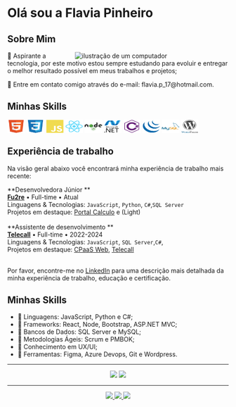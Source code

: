 <h1>Olá sou a Flavia Pinheiro</h1>
<h2> Sobre Mim </h2>
<img src="https://raw.githubusercontent.com/MicaelliMedeiros/micaellimedeiros/master/image/computer-illustration.png" alt="ilustração de um computador" min-width="350px" max-width="350px" width="350px" align="right">

<p align="left">
  🌱 Aspirante a tecnologia, por este motivo estou sempre estudando para evoluir e entregar o melhor resultado possível em meus trabalhos e projetos;
</p>

<p align="left">
  🌱 Entre em contato comigo através do e-mail: flavia.p_17@hotmail.com.
</p>

<h2>Minhas Skills</h2>
 <p align = "left" </p>
   <img align="center" alt="Flavia-HTML" height="30" width="40" src="https://raw.githubusercontent.com/devicons/devicon/master/icons/html5/html5-original.svg">
   <img align="center" alt="Flavia-CSS" height="30" width="40" src="https://raw.githubusercontent.com/devicons/devicon/master/icons/css3/css3-original.svg">
   <img align="center" alt="flavia-Js" height="30" width="40" src="https://raw.githubusercontent.com/devicons/devicon/master/icons/javascript/javascript-plain.svg">
   <img align="center" alt="Flavia-react" height="30" width="40" src="https://raw.githubusercontent.com/devicons/devicon/master/icons/react/react-original.svg">
   <img align="center" alt="Flavia-nodejs" height="30" width="40" src="https://raw.githubusercontent.com/devicons/devicon/master/icons/nodejs/nodejs-original-wordmark.svg">
   <img align="center" alt="Flavia-dotnet" height="30" width="40" src="https://raw.githubusercontent.com/devicons/devicon/master/icons/dot-net/dot-net-original-wordmark.svg">
   <img align="center" alt="Flavia-csharp" height="30" width="40" src="https://raw.githubusercontent.com/devicons/devicon/master/icons/csharp/csharp-line.svg">
   <img align="center" alt="Flavia-jquery" height="30" width="40" src="https://raw.githubusercontent.com/devicons/devicon/master/icons/jquery/jquery-original.svg">
   <img align="center" alt="Flavia-mysql" height="30" width="40" src="https://raw.githubusercontent.com/devicons/devicon/master/icons/mysql/mysql-original-wordmark.svg">
   <img align="center" alt="Flavia-wordpress" height="30" width="40" src="https://raw.githubusercontent.com/devicons/devicon/master/icons/wordpress/wordpress-original.svg">
  
<br>
<h2> Experiência de trabalho</h2>

Na visão geral abaixo você encontrará minha experiência de trabalho mais recente:

**Desenvolvedora Júnior ** \
[**Fu2re**]() • Full-time  •  Atual\
Linguagens & Tecnologias:  `JavaScript`, `Python`, `C#`,`SQL Server` \
Projetos em destaque: [Portal Calculo](Equatorial) e (Light)
<br/>
<br/>
**Assistente de desenvolvimento ** \
[**Telecall**](https://telecall.com/) • Full-time • 2022-2024 \
Linguagens & Tecnologias:  `JavaScript`, `SQL Server`,`C#`, \
Projetos em destaque: [CPaaS Web](https://modavo.com.br/), [Telecall](https://telecall.com/) 
<br/>
<br/>

Por favor, encontre-me no [LinkedIn](https://www.linkedin.com/in/piinheiroflavia/) para uma descrição mais detalhada da minha experiência de trabalho, educação e certificação.

   
<h2>Minhas Skills</h2>
<ul>
  <li>🚀 Linguagens: JavaScript, Python e C#;</li>
  <li>🚀 Frameworks: React, Node, Bootstrap, ASP.NET MVC;</li>
  <li>🚀 Bancos de Dados: SQL Server e MySQL;</li>
  <li>🚀 Metodologias Ágeis: Scrum e PMBOK;</li>
  <li>🚀 Conhecimento em UX/UI;</li>
  <li>🚀 Ferramentas: Figma, Azure Devops, Git e Wordpress.</li>
</ul>

<hr> 
<div align = "center">
  <a herf = "https://github.com/piinheiroflavia">
   <img height="160em" src="https://github-readme-stats.vercel.app/api?username=piinheiroflavia&show_icons=true&theme=radical&include_all_commits=true&count_private=true"/>
   <img height="160em" src="https://github-readme-stats.vercel.app/api/top-langs/?username=piinheiroflavia&layout=compact&langs_count=7&theme=radical"/>
</div>
  
<hr>  
  
<div align = "center"> 
<a href="https://www.instagram.com/piinheiroflavia/" target="_blank">
    <img src="https://img.shields.io/badge/-Instagram-%23E4405F?style=for-the-badge&logo=instagram&logoColor=white">
</a>
<a href="https://www.linkedin.com/in/flavia-pinheiro-79932521a/" target="_blank">
    <img src="https://img.shields.io/badge/-LinkedIn-%230077B5?style=for-the-badge&logo=linkedin&logoColor=white">
</a>
<a href="mailto:flavia.p_17@hotmail.com" target="_blank" target="_blank">
    <img src="https://img.shields.io/badge/-email-%23E4405F?style=for-the-badge&logo=email&logoColor=white">
</a>
</div>
